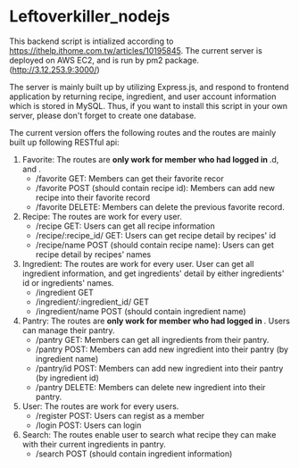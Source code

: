 # Leftoverkiller_nodejs

This backend script is intialized according to https://ithelp.ithome.com.tw/articles/10195845.
The current server is deployed on AWS EC2, and is run by pm2 package. (http://3.12.253.9:3000/)

The server is mainly built up by utilizing Express.js, and respond to frontend application by returning recipe, ingredient, and user account information which is stored in MySQL. Thus, if you want to install this script in your own server, please don't forget to create one database.

The current version offers the following routes and the routes are mainly built up following RESTful api:
<ol>
   <li>Favorite: The routes are <b>only work for member who had logged in </b>.d,  and . 
    <ul>
      <li> /favorite GET: Members can get their favorite recor </li>
      <li> /favorite POST (should contain recipe id): Members can add new recipe into their favorite record </li>
      <li> /favorite DELETE: Members can delete the previous favorite record. </li>
    </ul>
  <li>Recipe: The routes are work for every user. 
    <ul>
      <li> /recipe GET: Users can get all recipe information </li>
      <li> /recipe/:recipe_id/ GET: Users can get recipe detail by recipes' id  </li>
      <li> /recipe/name POST (should contain recipe name): Users can get recipe detail by recipes' names </li>
    </ul>
  </li>
  <li>Ingredient: The routes are work for every user. User can get all ingredient information, and get ingredients' detail by either ingredients' id or ingredients' names.
    <ul>
      <li> /ingredient GET </li>
      <li> /ingredient/:ingredient_id/ GET </li>
      <li> /ingredient/name POST (should contain ingredient name) </li>
    </ul>
  <li>Pantry: The routes are <b> only work for member who had logged in </b>. Users can manage their pantry.
    <ul>
      <li> /pantry GET: Members can get all ingredients from their pantry. </li>
      <li> /pantry POST: Members can add new ingredient into their pantry (by ingredient name) </li>
      <li> /pantry/id POST: Members can add new ingredient into their pantry (by ingredient id) </li>
      <li> /pantry DELETE: Members can delete new ingredient into their pantry. </li>
    </ul>
  <li>User: The routes are work for every users.
    <ul>
      <li> /register POST: Users can regist as a member</li>
      <li> /login POST: Users can login</li>
    </ul>
  </li>
  <li>Search: The routes enable user to search what recipe they can make with their current ingredients in pantry.
    <ul>
      <li> /search POST (should contain ingredient information)
    </ul>
</ol>
